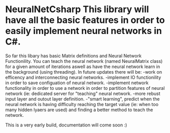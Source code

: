# NeuralNetCsharp This library will have all the basic features in order to easily implement neural networks in C#.
So far this libary has basic Matrix definitions and Neural Network Functionility. You can teach the neural network (named NeuralMatrix class) for a given amount of iterations aswell as have the neural network learn in the background (using threading).
In future updates there will be:
-work on efficency and interconnecting neural networks.
-implement IO functionility in order to save configuation of neural network.
-implement network functionality in order to use a network in order to partition features of neural network (ie: dedicated server for "teaching" neural network.
-more rebust input layer and outout layer definition.
-"smart learning", predict when the neural network is having difficulty reaching the target value (ie: when too many hidden lyaers are used) and finding a better method to teach the network.

This is a very early build, documentation will come soon :)
